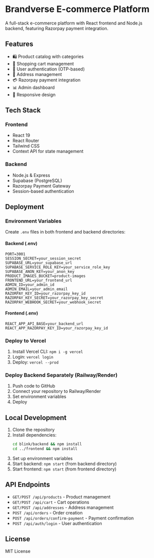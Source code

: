 # Brandverse E-commerce Platform

A full-stack e-commerce platform with React frontend and Node.js backend, featuring Razorpay payment integration.

## Features

- 🛍️ Product catalog with categories
- 🛒 Shopping cart management
- 👤 User authentication (OTP-based)
- 📍 Address management
- 💳 Razorpay payment integration
- 📊 Admin dashboard
- 📱 Responsive design

## Tech Stack

### Frontend
- React 19
- React Router
- Tailwind CSS
- Context API for state management

### Backend
- Node.js & Express
- Supabase (PostgreSQL)
- Razorpay Payment Gateway
- Session-based authentication

## Deployment

### Environment Variables

Create `.env` files in both frontend and backend directories:

#### Backend (.env)
```
PORT=3001
SESSION_SECRET=your_session_secret
SUPABASE_URL=your_supabase_url
SUPABASE_SERVICE_ROLE_KEY=your_service_role_key
SUPABASE_ANON_KEY=your_anon_key
PRODUCT_IMAGES_BUCKET=product-images
FRONTEND_URL=your_frontend_url
ADMIN_ID=your_admin_id
ADMIN_EMAIL=your_admin_email
RAZORPAY_KEY_ID=your_razorpay_key_id
RAZORPAY_KEY_SECRET=your_razorpay_key_secret
RAZORPAY_WEBHOOK_SECRET=your_webhook_secret
```

#### Frontend (.env)
```
REACT_APP_API_BASE=your_backend_url
REACT_APP_RAZORPAY_KEY_ID=your_razorpay_key_id
```

### Deploy to Vercel

1. Install Vercel CLI: `npm i -g vercel`
2. Login: `vercel login`
3. Deploy: `vercel --prod`

### Deploy Backend Separately (Railway/Render)

1. Push code to GitHub
2. Connect your repository to Railway/Render
3. Set environment variables
4. Deploy

## Local Development

1. Clone the repository
2. Install dependencies:
   ```bash
   cd blink/backend && npm install
   cd ../frontend && npm install
   ```
3. Set up environment variables
4. Start backend: `npm start` (from backend directory)
5. Start frontend: `npm start` (from frontend directory)

## API Endpoints

- `GET/POST /api/products` - Product management
- `GET/POST /api/cart` - Cart operations
- `GET/POST /api/addresses` - Address management
- `POST /api/orders` - Order creation
- `POST /api/orders/confirm-payment` - Payment confirmation
- `POST /api/auth/login` - User authentication

## License

MIT License
